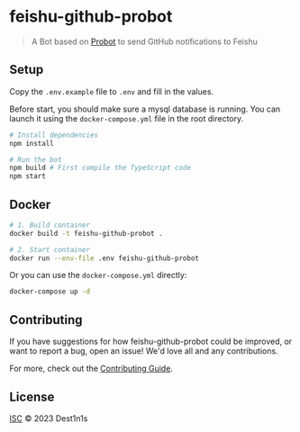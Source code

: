 # feishu-github-probot

> A Bot based on [Probot](https://github.com/probot/probot) to send GitHub notifications to Feishu

## Setup

Copy the `.env.example` file to `.env` and fill in the values.

Before start, you should make sure a mysql database is running. You can launch it using the `docker-compose.yml` file in the root directory.

```sh
# Install dependencies
npm install

# Run the bot
npm build # First compile the TypeScript code
npm start   
```

## Docker

```sh
# 1. Build container
docker build -t feishu-github-probot .

# 2. Start container
docker run --env-file .env feishu-github-probot
```

Or you can use the `docker-compose.yml` directly:

```sh
docker-compose up -d
```

## Contributing

If you have suggestions for how feishu-github-probot could be improved, or want to report a bug, open an issue! We'd love all and any contributions.

For more, check out the [Contributing Guide](CONTRIBUTING.md).

## License

[ISC](LICENSE) © 2023 Dest1n1s
